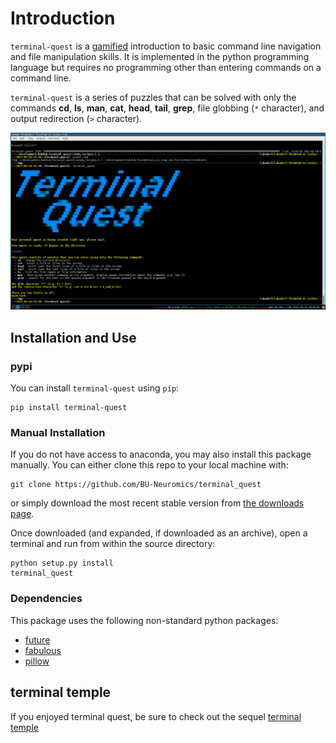 # Introduction

`terminal-quest` is a [gamified](https://en.wikipedia.org/wiki/Gamification)
introduction to basic command line navigation and file manipulation skills. It
is implemented in the python programming language but requires no programming
other than entering commands on a command line. 

`terminal-quest` is a series of puzzles that can be solved with only the
commands **cd**, **ls**, **man**, **cat**, **head**, **tail**, **grep**, file
globbing (`*` character), and output redirection (`>` character).

![terminal_quest.png](terminal_quest.png)

## Installation and Use ##

### pypi ###

You can install `terminal-quest` using `pip`:

```
pip install terminal-quest
```

### Manual Installation ###

If you do not have access to anaconda, you may also install this package
manually. You can either clone this repo to your local machine with:

```
git clone https://github.com/BU-Neuromics/terminal_quest
```

or simply download the most recent stable version from [the downloads
page](https://github.com/BU-Neuromics/terminal_quest/tags).

Once downloaded (and expanded, if downloaded as an archive), open a terminal
and run from within the source directory:

```
python setup.py install
terminal_quest
```

### Dependencies ###

This package uses the following non-standard python packages:

* [future](https://pypi.python.org/pypi/future)
* [fabulous](https://pypi.python.org/pypi/fabulous)
* [pillow](https://python-pillow.org/)

## terminal temple

If you enjoyed terminal quest, be sure to check out the sequel
[terminal temple](https://bu-neuromics.github.io/terminal_temple/)
